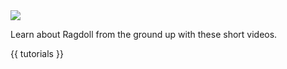 <img class="hero-underlay hero-image" src=/car4.png>

Learn about Ragdoll from the ground up with these short videos.

{{ tutorials }}
